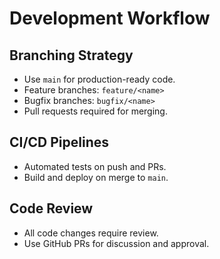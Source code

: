 # Development Workflow

## Branching Strategy
- Use `main` for production-ready code.
- Feature branches: `feature/<name>`
- Bugfix branches: `bugfix/<name>`
- Pull requests required for merging.

## CI/CD Pipelines
- Automated tests on push and PRs.
- Build and deploy on merge to `main`.

## Code Review
- All code changes require review.
- Use GitHub PRs for discussion and approval.
